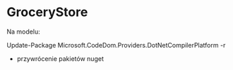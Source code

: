 # GroceryStore


Na modelu:

  Update-Package Microsoft.CodeDom.Providers.DotNetCompilerPlatform -r 
  
  + przywrócenie pakietów nuget
